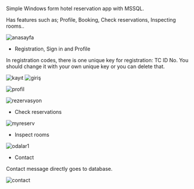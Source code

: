 Simple Windows form hotel reservation app with MSSQL.

Has features such as; Profile, Booking, Check reservations, Inspecting rooms..


 
![anasayfa](https://user-images.githubusercontent.com/73060548/158642548-8605f0fe-57b2-4685-bd3a-7d153769fb4e.jpeg)

- Registration, Sign in and Profile

In registration codes, there is one unique key for registration: TC ID No. You should change it with your own unique key or you can delete that.

![kayıt](https://user-images.githubusercontent.com/73060548/158643229-bf91f9d8-de5c-43ed-b22e-b68e527daf3d.jpeg) ![giriş](https://user-images.githubusercontent.com/73060548/158643285-ef6287da-45fb-4b16-9ec7-0dbd87668165.jpeg)

![profil](https://user-images.githubusercontent.com/73060548/158644113-1ec73f4a-b984-4254-9dc9-d6fc140b262f.jpeg)

![rezervasyon](https://user-images.githubusercontent.com/73060548/158643466-0279e492-f6aa-417b-a70e-05b3791edfb8.jpeg)

- Check reservations

![myreserv](https://user-images.githubusercontent.com/73060548/158643509-637e87d9-8dc3-4923-b6c3-d9b926f3a854.jpeg)

- Inspect rooms

![odalar1](https://user-images.githubusercontent.com/73060548/158643862-6c1ed718-cca0-402c-beb4-dcc893d2cf24.jpeg)

- Contact

Contact message directly goes to database.

![contact](https://user-images.githubusercontent.com/73060548/158644262-49c3e252-b8a7-48da-ada5-e548f148d325.jpeg)
